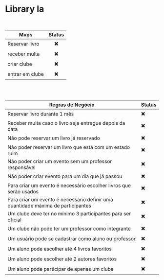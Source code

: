 # Library la

<br />

| Mvps            | Status |
| --------------- | :----: |
| Reservar livro  |   ✖️   |
| receber multa   |   ✖️   |
| criar clube     |   ✖️   |
| entrar em clube |   ✖️   |

<br />
<br />

| Regras de Negócio                                                                | Status |
| -------------------------------------------------------------------------------- | ------ |
| Reservar livro durante 1 mês                                                     | ✖️     |
| Receber multa caso o livro seja entregue depois da data                          | ✖️     |
| Não pode reservar um livro já reservado                                          | ✖️     |
| Não poder reservar um livro que está com um estado ruim                          | ✖️     |
| Não poder criar um evento sem um professor responsável                           | ✖️     |
| Não poder criar evento para um dia que já passou                                 | ✖️     |
| Para criar um evento é necessário escolher livros que serão usados               | ✖️     |
| Para criar um evento é necessário definir uma quantidade máxima de participantes | ✖️     |
| Um clube deve ter no mínimo 3 participantes para ser oficial                     | ✖️     |
| Um clube não pode ter um professor como integrante                               | ✖️     |
| Um usuário pode se cadastrar como aluno ou professor                             | ✖️     |
| Um aluno pode escolher até 4 livros favoritos                                    | ✖️     |
| Um aluno pode escolher até 2 autores favoritos                                   | ✖️     |
| Um aluno pode participar de apenas um clube                                      | ✖️     |
